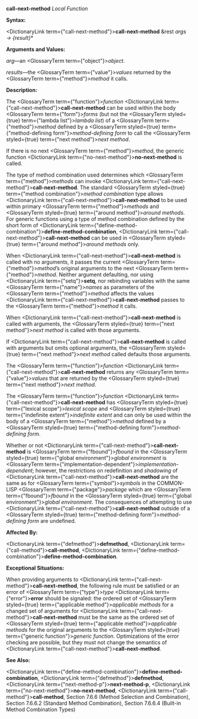 **call-next-method** *Local Function* 



**Syntax:** 



<DictionaryLink  term={"call-next-method"}><b>call-next-method</b></DictionaryLink> &amp;rest *args → \{result\}*\* 



**Arguments and Values:** 



*arg*—an <GlossaryTerm  term={"object"}><i>object</i></GlossaryTerm>. 



*results*—the <GlossaryTerm  term={"value"}><i>values</i></GlossaryTerm> returned by the <GlossaryTerm  term={"method"}><i>method</i></GlossaryTerm> it calls. 



**Description:** 



The <GlossaryTerm  term={"function"}><i>function</i></GlossaryTerm> <DictionaryLink  term={"call-next-method"}><b>call-next-method</b></DictionaryLink> can be used within the body <GlossaryTerm  term={"form"}><i>forms</i></GlossaryTerm> (but not the <GlossaryTerm styled={true} term={"lambda list"}><i>lambda list</i></GlossaryTerm>) of a <GlossaryTerm  term={"method"}><i>method</i></GlossaryTerm> defined by a <GlossaryTerm styled={true} term={"method-defining form"}><i>method-defining form</i></GlossaryTerm> to call the <GlossaryTerm styled={true} term={"next method"}><i>next method</i></GlossaryTerm>. 



If there is no next <GlossaryTerm  term={"method"}><i>method</i></GlossaryTerm>, the generic function <DictionaryLink  term={"no-next-method"}><b>no-next-method</b></DictionaryLink> is called. 



The type of method combination used determines which <GlossaryTerm  term={"method"}><i>methods</i></GlossaryTerm> can invoke <DictionaryLink  term={"call-next-method"}><b>call-next-method</b></DictionaryLink>. The standard <GlossaryTerm styled={true} term={"method combination"}><i>method combination</i></GlossaryTerm> type allows <DictionaryLink  term={"call-next-method"}><b>call-next-method</b></DictionaryLink> to be used within primary <GlossaryTerm  term={"method"}><i>methods</i></GlossaryTerm> and <GlossaryTerm styled={true} term={"around method"}><i>around methods</i></GlossaryTerm>. For generic functions using a type of method combination defined by the short form of <DictionaryLink  term={"define-method-combination"}><b>define-method-combination</b></DictionaryLink>, <DictionaryLink  term={"call-next-method"}><b>call-next-method</b></DictionaryLink> can be used in <GlossaryTerm styled={true} term={"around method"}><i>around methods</i></GlossaryTerm> only. 



When <DictionaryLink  term={"call-next-method"}><b>call-next-method</b></DictionaryLink> is called with no arguments, it passes the current <GlossaryTerm  term={"method"}><i>method</i></GlossaryTerm>’s original arguments to the next <GlossaryTerm  term={"method"}><i>method</i></GlossaryTerm>. Neither argument defaulting, nor using <DictionaryLink  term={"setq"}><b>setq</b></DictionaryLink>, nor rebinding variables with the same <GlossaryTerm  term={"name"}><i>names</i></GlossaryTerm> as parameters of the <GlossaryTerm  term={"method"}><i>method</i></GlossaryTerm> affects the values <DictionaryLink  term={"call-next-method"}><b>call-next-method</b></DictionaryLink> passes to the <GlossaryTerm  term={"method"}><i>method</i></GlossaryTerm> it calls. 



When <DictionaryLink  term={"call-next-method"}><b>call-next-method</b></DictionaryLink> is called with arguments, the <GlossaryTerm styled={true} term={"next method"}><i>next method</i></GlossaryTerm> is called with those arguments. 



If <DictionaryLink  term={"call-next-method"}><b>call-next-method</b></DictionaryLink> is called with arguments but omits optional arguments, the <GlossaryTerm styled={true} term={"next method"}><i>next method</i></GlossaryTerm> called defaults those arguments. 



The <GlossaryTerm  term={"function"}><i>function</i></GlossaryTerm> <DictionaryLink  term={"call-next-method"}><b>call-next-method</b></DictionaryLink> returns any <GlossaryTerm  term={"value"}><i>values</i></GlossaryTerm> that are returned by the <GlossaryTerm styled={true} term={"next method"}><i>next method</i></GlossaryTerm>. 



 



 



The <GlossaryTerm  term={"function"}><i>function</i></GlossaryTerm> <DictionaryLink  term={"call-next-method"}><b>call-next-method</b></DictionaryLink> has <GlossaryTerm styled={true} term={"lexical scope"}><i>lexical scope</i></GlossaryTerm> and <GlossaryTerm styled={true} term={"indefinite extent"}><i>indefinite extent</i></GlossaryTerm> and can only be used within the body of a <GlossaryTerm  term={"method"}><i>method</i></GlossaryTerm> defined by a <GlossaryTerm styled={true} term={"method-defining form"}><i>method-defining form</i></GlossaryTerm>. 



Whether or not <DictionaryLink  term={"call-next-method"}><b>call-next-method</b></DictionaryLink> is <GlossaryTerm  term={"fbound"}><i>fbound</i></GlossaryTerm> in the <GlossaryTerm styled={true} term={"global environment"}><i>global environment</i></GlossaryTerm> is <GlossaryTerm  term={"implementation-dependent"}><i>implementation-dependent</i></GlossaryTerm>; however, the restrictions on redefinition and *shadowing* of <DictionaryLink  term={"call-next-method"}><b>call-next-method</b></DictionaryLink> are the same as for <GlossaryTerm  term={"symbol"}><i>symbols</i></GlossaryTerm> in the COMMON-LISP <GlossaryTerm  term={"package"}><i>package</i></GlossaryTerm> which are <GlossaryTerm  term={"fbound"}><i>fbound</i></GlossaryTerm> in the <GlossaryTerm styled={true} term={"global environment"}><i>global environment</i></GlossaryTerm>. The consequences of attempting to use <DictionaryLink  term={"call-next-method"}><b>call-next-method</b></DictionaryLink> outside of a <GlossaryTerm styled={true} term={"method-defining form"}><i>method-defining form</i></GlossaryTerm> are undefined. 



**Affected By:** 



<DictionaryLink  term={"defmethod"}><b>defmethod</b></DictionaryLink>, <DictionaryLink  term={"call-method"}><b>call-method</b></DictionaryLink>, <DictionaryLink  term={"define-method-combination"}><b>define-method-combination</b></DictionaryLink>. 



**Exceptional Situations:** 



When providing arguments to <DictionaryLink  term={"call-next-method"}><b>call-next-method</b></DictionaryLink>, the following rule must be satisfied or an error of <GlossaryTerm  term={"type"}><i>type</i></GlossaryTerm> <DictionaryLink  term={"error"}><b>error</b></DictionaryLink> should be signaled: the ordered set of <GlossaryTerm styled={true} term={"applicable method"}><i>applicable methods</i></GlossaryTerm> for a changed set of arguments for <DictionaryLink  term={"call-next-method"}><b>call-next-method</b></DictionaryLink> must be the same as the ordered set of <GlossaryTerm styled={true} term={"applicable method"}><i>applicable methods</i></GlossaryTerm> for the original arguments to the <GlossaryTerm styled={true} term={"generic function"}><i>generic function</i></GlossaryTerm>. Optimizations of the error checking are possible, but they must not change the semantics of <DictionaryLink  term={"call-next-method"}><b>call-next-method</b></DictionaryLink>. 



**See Also:** 



<DictionaryLink  term={"define-method-combination"}><b>define-method-combination</b></DictionaryLink>, <DictionaryLink  term={"defmethod"}><b>defmethod</b></DictionaryLink>, <DictionaryLink  term={"next-method-p"}><b>next-method-p</b></DictionaryLink>, <DictionaryLink  term={"no-next-method"}><b>no-next-method</b></DictionaryLink>, <DictionaryLink  term={"call-method"}><b>call-method</b></DictionaryLink>, Section 7.6.6 (Method Selection and Combination), Section 7.6.6.2 (Standard Method Combination), Section 7.6.6.4 (Built-in Method Combination Types) 




